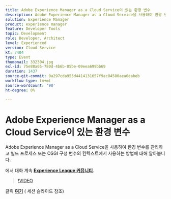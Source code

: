 ```yaml
---
title: Adobe Experience Manager as a Cloud Service이 있는 환경 변수
description: Adobe Experience Manager as a Cloud Service을 사용하여 환경 변수를 관리하고 빌드 프로세스 또는 OSGI 구성 변수의 컨텍스트에서 사용하는 방법에 대해 알아봅니다.
solution: Experience Manager
product: experience manager
feature: Developer Tools
topic: Development
role: Developer, Architect
level: Experienced
version: Cloud Service
kt: 7404
type: Event
thumbnail: 332304.jpg
exl-id: 75e88a05-780d-4b6b-85be-09eea699bb69
duration: 1437
source-git-commit: 9a297cda953d4414131657f9ac84580aea0eabeb
workflow-type: tm+mt
source-wordcount: '90'
ht-degree: 0%

---
```


# Adobe Experience Manager as a Cloud Service이 있는 환경 변수

Adobe Experience Manager as a Cloud Service을 사용하여 환경 변수를 관리하고 빌드 프로세스 또는 OSGI 구성 변수의 컨텍스트에서 사용하는 방법에 대해 알아봅니다.

에서 대화 계속 **[Experience League 커뮤니티](https://adobe.ly/36Yd3v6)**.

>[!VIDEO](https://video.tv.adobe.com/v/332304/?quality=12&learn=on&hidetitle=true)

클릭 **[여기](/help/adobe-developers-live/assets/environment-variables-aemcs.pdf)** ( 세션 슬라이드 참조)
